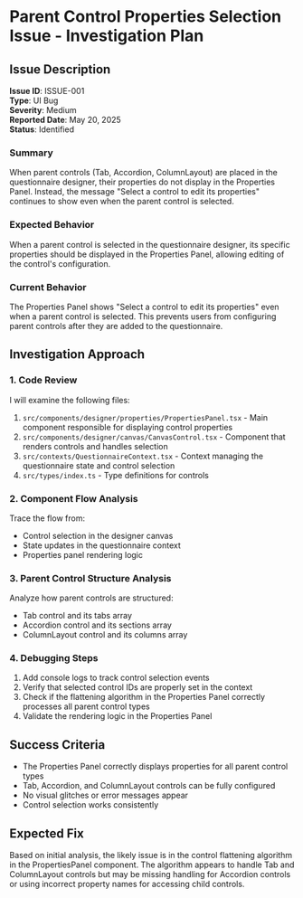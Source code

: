 # Parent Control Properties Selection Issue - Investigation Plan

## Issue Description

**Issue ID**: ISSUE-001  
**Type**: UI Bug  
**Severity**: Medium  
**Reported Date**: May 20, 2025  
**Status**: Identified  

### Summary
When parent controls (Tab, Accordion, ColumnLayout) are placed in the questionnaire designer, their properties do not display in the Properties Panel. Instead, the message "Select a control to edit its properties" continues to show even when the parent control is selected.

### Expected Behavior
When a parent control is selected in the questionnaire designer, its specific properties should be displayed in the Properties Panel, allowing editing of the control's configuration.

### Current Behavior
The Properties Panel shows "Select a control to edit its properties" even when a parent control is selected. This prevents users from configuring parent controls after they are added to the questionnaire.

## Investigation Approach

### 1. Code Review

I will examine the following files:

1. `src/components/designer/properties/PropertiesPanel.tsx` - Main component responsible for displaying control properties
2. `src/components/designer/canvas/CanvasControl.tsx` - Component that renders controls and handles selection
3. `src/contexts/QuestionnaireContext.tsx` - Context managing the questionnaire state and control selection
4. `src/types/index.ts` - Type definitions for controls

### 2. Component Flow Analysis

Trace the flow from:
- Control selection in the designer canvas
- State updates in the questionnaire context
- Properties panel rendering logic

### 3. Parent Control Structure Analysis

Analyze how parent controls are structured:
- Tab control and its tabs array
- Accordion control and its sections array
- ColumnLayout control and its columns array

### 4. Debugging Steps

1. Add console logs to track control selection events
2. Verify that selected control IDs are properly set in the context
3. Check if the flattening algorithm in the Properties Panel correctly processes all parent control types
4. Validate the rendering logic in the Properties Panel

## Success Criteria

- The Properties Panel correctly displays properties for all parent control types
- Tab, Accordion, and ColumnLayout controls can be fully configured
- No visual glitches or error messages appear
- Control selection works consistently

## Expected Fix

Based on initial analysis, the likely issue is in the control flattening algorithm in the PropertiesPanel component. The algorithm appears to handle Tab and ColumnLayout controls but may be missing handling for Accordion controls or using incorrect property names for accessing child controls.
